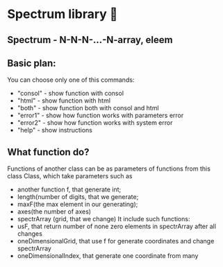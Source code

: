 # Spectrum library :rocket:
## Spectrum - N-N-N-...-N-array, eleem
## Basic plan:
You can choose only one of this commands:
*    "consol" - show function with consol
*    "html" - show function with html
*    "both" - show function both with consol and html
*    "error1" - show how function works with parameters error
*    "error2" - show how function works with system error
*    "help" - show instructions
## What function do?
Functions of another class can be as parameters of functions from this class
Class, which take parameters such as
*    another function f, that generate int;
*    length(number of digits, that we generate;
*    maxF(the max element in our generating);
*    axes(the number of axes)
*    spectrArray (grid, that we change)
It include such functions:
*    usF, that return number of none zero elements in spectrArray after all changes
*    oneDimensionalGrid, that use f for generate coordinates and change spectrArray
*    oneDimensionalIndex, that generate one coordinate from many
